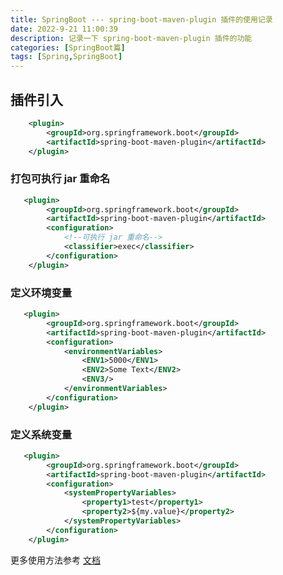```yaml
---
title: SpringBoot --- spring-boot-maven-plugin 插件的使用记录
date: 2022-9-21 11:00:39
description: 记录一下 spring-boot-maven-plugin 插件的功能
categories: [SpringBoot篇]
tags: [Spring,SpringBoot]
---
```


<!-- more -->

## 插件引入

```xml
    <plugin>
        <groupId>org.springframework.boot</groupId>
        <artifactId>spring-boot-maven-plugin</artifactId>
    </plugin>
```


### 打包可执行 jar 重命名
```xml
   <plugin>
        <groupId>org.springframework.boot</groupId>
        <artifactId>spring-boot-maven-plugin</artifactId>
        <configuration>
            <!--可执行 jar 重命名-->
            <classifier>exec</classifier>
        </configuration>
    </plugin>
```

### 定义环境变量
```xml
   <plugin>
        <groupId>org.springframework.boot</groupId>
        <artifactId>spring-boot-maven-plugin</artifactId>
        <configuration>
            <environmentVariables>
                <ENV1>5000</ENV1>
                <ENV2>Some Text</ENV2>
                <ENV3/>
            </environmentVariables>
        </configuration>
    </plugin>
```

### 定义系统变量
```xml
   <plugin>
        <groupId>org.springframework.boot</groupId>
        <artifactId>spring-boot-maven-plugin</artifactId>
        <configuration>
            <systemPropertyVariables>
                <property1>test</property1>
                <property2>${my.value}</property2>
            </systemPropertyVariables>
        </configuration>
    </plugin>
```

更多使用方法参考 [文档](https://docs.spring.io/spring-boot/docs/2.1.0.RELEASE/maven-plugin/examples/run-system-properties.html)
